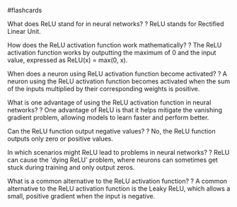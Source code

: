 #flashcards

What does ReLU stand for in neural networks?
?
ReLU stands for Rectified Linear Unit.

How does the ReLU activation function work mathematically?
?
The ReLU activation function works by outputting the maximum of 0 and the input value, expressed as ReLU(x) = max(0, x).

When does a neuron using ReLU activation function become activated?
?
A neuron using the ReLU activation function becomes activated when the sum of the inputs multiplied by their corresponding weights is positive.

What is one advantage of using the ReLU activation function in neural networks?
?
One advantage of ReLU is that it helps mitigate the vanishing gradient problem, allowing models to learn faster and perform better.

Can the ReLU function output negative values?
?
No, the ReLU function outputs only zero or positive values.

In which scenarios might ReLU lead to problems in neural networks?
?
ReLU can cause the 'dying ReLU' problem, where neurons can sometimes get stuck during training and only output zeros.

What is a common alternative to the ReLU activation function?
?
A common alternative to the ReLU activation function is the Leaky ReLU, which allows a small, positive gradient when the input is negative.

